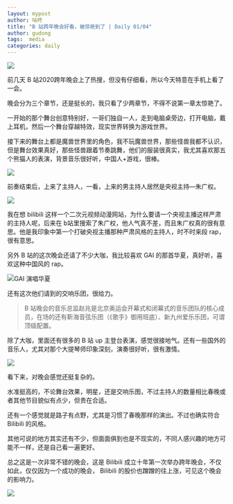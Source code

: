 ```yaml
---
layout: mypost
author: 咕咚
title: "B 站跨年晚会好看，被惊艳到了 | Daily 01/04"
author: gudong
tags:  media
categories: daily
---
```


![](https://imgkr.cn-bj.ufileos.com/7105a284-13f4-46b3-9fc7-f91bb16dfe50.jpeg)

前几天 B 站2020跨年晚会上了热搜，但没有仔细看，所以今天特意在手机上看了一会。

晚会分为三个章节，还是挺长的，我只看了少两章节，不得不说第一章太惊艳了。

一开始的那个舞台创意特别好，一哥们独自一人，走到电脑桌旁边，打开电脑，戴上耳机，然后一个舞台穿越特效，现实世界转换为游戏世界。

接下来的舞台上都是魔兽世界里的角色，我不玩魔兽世界，那些怪兽我都不认识，但是舞台效果真好，那些怪兽跟着节奏跳舞，他们的服装很真实，我尤其喜欢那五个熊猫人的表演，背景音乐很好听，中国人+游戏，很棒。

![](https://imgkr.cn-bj.ufileos.com/61f7a46a-51ca-4fdd-9658-782073e8e71b.png)

前奏结束后，上来了主持人，一看，上来的男主持人居然是央视主持—朱广权。

![](https://imgkr.cn-bj.ufileos.com/3205be2a-403b-4623-9368-7b812b4cd843.jpg)

我在想 bilibili 这样一个二次元视频动漫网站，为什么要请一个央视主播这样严肃的主持人呢，后来在 b站里搜索了朱广权，他人气真不差，而且朱广权真的很有意思。他是我印象中第一个打破央视主播那种严肃风格的主持人，时不时来段 rap，很有意思。

另外 B 站的这次晚会还请了不少大咖，我比较喜欢 GAI 的那首华夏，真好听，喜欢这种中国风的 rap。

![GAI 演唱华夏](https://imgkr.cn-bj.ufileos.com/9dd22ea2-6ab3-431b-a0aa-474b5365eabb.png)

还有这次他们请到的交响乐团，很给力。
>  B 站晚会的音乐总监赵兆是北京奥运会开幕式和闭幕式的音乐团队的核心成员，在场的还有靳海音弦乐团（《歌手》御用班底）、新九州爱乐乐团，可谓顶级配置。

除了大咖，里面还有很多的 B 站 up 主登台表演，感觉很接地气。还有一些国外的音乐人，尤其对那个大提琴师印象深刻，演奏很好听，很有激情。

![](https://imgkr.cn-bj.ufileos.com/eb874eef-c209-4569-ac88-5e608143e0c9.png)

看下来，对晚会感觉还挺复杂的。

水准挺高的，不论舞台效果，明星，还是交响乐图，不过主持人的数量相比春晚或者其他节目貌似有点少，但贵在合适。

还有一个感觉就是路子有点野，尤其是习惯了春晚那样的演出。不过也确实符合 Bilibili 的风格。

其他可说的地方其实还有不少，但面面俱到也是不现实的，不同人感兴趣的地方可能不一样，还是自己看一遍更好。

总之这是一次非常不错的晚会，这是 Bilibili 成立十年第一次举办跨年晚会，不仅如此，仅仅因为一个成功的晚会， Bilibili 的股价也蹭蹭的往上涨，可见这个晚会的影响力。

![](https://imgkr.cn-bj.ufileos.com/0c7945bf-088b-4380-8f64-a72f13c7addb.jpg)
